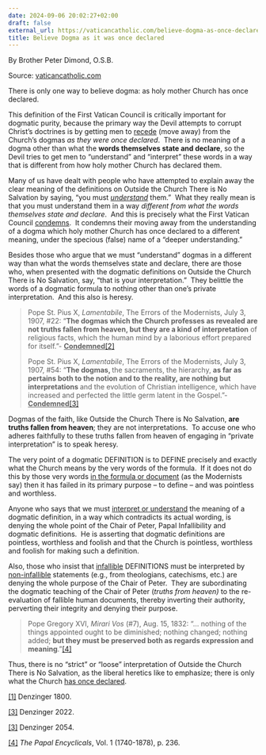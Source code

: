 ```yaml
---
date: 2024-09-06 20:02:27+02:00
draft: false
external_url: https://vaticancatholic.com/believe-dogma-as-once-declared
title: Believe Dogma as it was once declared
---
```



By Brother Peter Dimond, O.S.B.

Source: [vaticancatholic.com](https://vaticancatholic.com/believe-dogma-as-once-declared)


<p>There is only one way to believe dogma: as holy mother Church has once declared.</p>
<blockquote>
</blockquote>
<p>This definition of the First Vatican Council is critically important for dogmatic purity, because the primary way the Devil attempts to corrupt Christ’s doctrines is by getting men to <u>recede</u> (move away) from the Church’s dogmas <em>as they were once declared</em>. &nbsp;There is no meaning of a dogma other than what the <strong>words themselves state and declare</strong>, so the Devil tries to get men to “understand” and “interpret” these words in a way that is different from how holy mother Church has declared them.&nbsp;</p>
<p>Many of us have dealt with people who have attempted to explain away the clear meaning of the definitions on Outside the Church There is No Salvation by saying, “you must <em><u>understand</u></em> them.”&nbsp; What they really mean is that you must understand them in a way <em>different from what the words themselves state and declare</em>.&nbsp; And this is precisely what the First Vatican Council <u>condemns</u>.&nbsp; It condemns their moving away from the understanding of a dogma which holy mother Church has once declared to a different meaning, under the specious (false) name of a “deeper understanding.”</p>
<p>Besides those who argue that we must “understand” dogmas in a different way than what the words themselves state and declare, there are those who, when presented with the dogmatic definitions on Outside the Church There is No Salvation, say, “that is your interpretation.”&nbsp; They belittle the words of a dogmatic formula to nothing other than one’s private interpretation.&nbsp; And this also is heresy.</p>
<blockquote>
<p>Pope St. Pius X, <em>Lamentabile</em>, The Errors of the Modernists, July 3, 1907, #22: “<strong>The dogmas which the Church professes as revealed are not truths fallen from heaven, but they are a kind of interpretation</strong> of religious facts, which the human mind by a laborious effort prepared for itself.”- <strong><u>Condemned</u></strong><a href="#_edn2" name="_ednref2">[2]</a></p>
<p>Pope St. Pius X, <em>Lamentabile</em>, The Errors of the Modernists, July 3, 1907, #54: “<strong>The dogmas, </strong>the sacraments, the hierarchy, <strong>as far as pertains both to the notion and to the reality, are nothing but interpretations </strong>and the evolution of Christian intelligence, which have increased and perfected the little germ latent in the Gospel.”- <strong><u>Condemned</u></strong><a href="#_edn3" name="_ednref3">[3]</a></p>
</blockquote>
<p>Dogmas of the faith, like Outside the Church There is No Salvation, <strong>are truths fallen from heaven</strong>; they are not interpretations.&nbsp; To accuse one who adheres faithfully to these truths fallen from heaven of engaging in “private interpretation” is to speak heresy.&nbsp;</p>
<p>The very point of a dogmatic DEFINITION is to DEFINE precisely and exactly what the Church means by the very words of the formula.&nbsp; If it does not do this by those very words <u>in the formula or document</u> (as the Modernists say) then it has failed in its primary purpose – to define – and was pointless and worthless.&nbsp;</p>
<p>Anyone who says that we must <u>interpret or understand</u> the meaning of a dogmatic definition, in a way which contradicts its actual wording, is denying the whole point of the Chair of Peter, Papal Infallibility and dogmatic definitions.&nbsp; He is asserting that dogmatic definitions are pointless, worthless and foolish and that the Church is pointless, worthless and foolish for making such a definition.&nbsp;</p>
<p>Also, those who insist that <u>infallible</u> DEFINITIONS must be interpreted by <u>non-infallible</u> statements (e.g., from theologians, catechisms, etc.) are denying the whole purpose of the Chair of Peter.&nbsp; They are subordinating the dogmatic teaching of the Chair of Peter (<em>truths from heaven)</em> to the re-evaluation of fallible human documents, thereby inverting their authority, perverting their integrity and denying their purpose.&nbsp;</p>
<blockquote>
<p>Pope Gregory XVI, <em>Mirari Vos</em> (#7), Aug. 15, 1832: “… nothing of the things appointed ought to be diminished; nothing changed; nothing added; <strong>but they must be preserved both as regards expression and meaning</strong>.”<a href="#_edn4" name="_ednref4">[4]</a></p>
</blockquote>
<p class="MsoBodyText">Thus, there is no “strict” or “loose” interpretation of Outside the Church There is No Salvation, as the liberal heretics like to emphasize; there is only what the Church <u>has once declared</u>.</p>

<div class="footnotes">
<div><p><a href="#_ednref1" name="_edn1">[1]</a> Denzinger 1800.</p></div>
<div><p><a href="#_ednref2" name="_edn2">[3]</a> Denzinger 2022.</p></div>
<div><p><a href="#_ednref3" name="_edn3">[3]</a> Denzinger 2054.</p></div>
<div><p><a href="#_ednref4" name="_edn4">[4]</a> <em>The Papal Encyclicals</em>, Vol. 1 (1740-1878), p. 236.</p></div>
</div>
</div>
